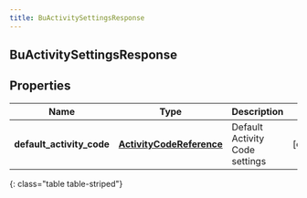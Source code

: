 ```yaml
---
title: BuActivitySettingsResponse
---
```

## BuActivitySettingsResponse

## Properties

|Name | Type | Description | Notes|
|------------ | ------------- | ------------- | -------------|
| **default_activity_code** | [**ActivityCodeReference**](ActivityCodeReference.html) | Default Activity Code settings | [optional] |
{: class="table table-striped"}


